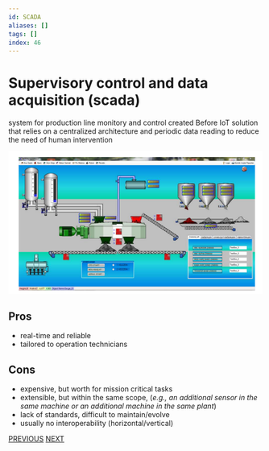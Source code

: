 ```yaml
---
id: SCADA
aliases: []
tags: []
index: 46
---
```


# Supervisory control and data acquisition (scada)

system for production line monitory and control created Before IoT solution that relies on a centralized architecture and periodic data reading to reduce the need of human intervention

![](assets/mobile_systems/Pasted%20image%2020240611151503.png)

## Pros

- real-time and reliable
- tailored to operation technicians

## Cons

- expensive, but worth for mission critical tasks
- extensible, but within the same scope, (*e.g., an additional sensor in the same machine or an additional machine in the same plant*)
- lack of standards, difficult to maintain/evolve
- usually no interoperability (horizontal/vertical)

[PREVIOUS](mobile_systems/iot/iot.md) [NEXT](mobile_systems/iot/iot_platforms.md)
